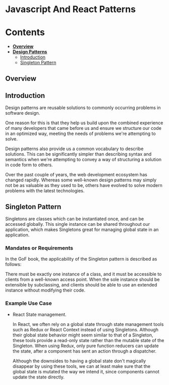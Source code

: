 # Javascript And React Patterns

# Contents

* **[Overview](#overview)**
* **[Design Patterns](#design)**
  - [Introduction](#design)
  - [Singleton Pattern](#singleton)



<a name="overview"></a>
## Overview
<a name="design"></a>
## Introduction
Design patterns are reusable solutions to commonly occurring problems in software design.

One reason for this is that they help us build upon the combined experience of many developers that came before us and ensure we structure our code in an optimized way, meeting the needs of problems we're attempting to solve.

Design patterns also provide us a common vocabulary to describe solutions. This can be significantly simpler than describing syntax and semantics when we're attempting to convey a way of structuring a solution in code form to others.

Over the past couple of years, the web development ecosystem has changed rapidly. Whereas some well-known design patterns may simply not be as valuable as they used to be, others have evolved to solve modern problems with the latest technologies.

<a name="singleton"></a>
## Singleton Pattern
Singletons are classes which can be instantiated once, and can be accessed globally. This single instance can be shared throughout our application, which makes Singletons great for managing global state in an application.




### Mandates or Requirements
In the GoF book, the applicability of the Singleton pattern is described as follows:

There must be exactly one instance of a class, and it must be accessible to clients from a well-known access point.
When the sole instance should be extensible by subclassing, and clients should be able to use an extended instance without modifying their code.


### Example Use Case
  - React State management.
  
    In React, we often rely on a global state through state management tools such as Redux or React Context instead of using Singletons. Although their global state behavior might seem similar to that of a Singleton, these tools provide a read-only state rather than the mutable state of the Singleton. When using Redux, only pure function reducers can update the state, after a component has sent an action through a dispatcher.

    Although the downsides to having a global state don't magically disappear by using these tools, we can at least make sure that the global state is mutated the way we intend it, since components cannot update the state directly.






